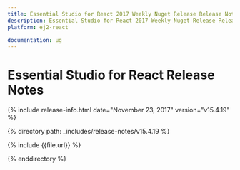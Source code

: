 ```yaml
---
title: Essential Studio for React 2017 Weekly Nuget Release Release Notes   
description: Essential Studio for React 2017 Weekly Nuget Release Release Notes  
platform: ej2-react

documentation: ug
---
```


# Essential Studio for  React  Release Notes  

{% include release-info.html date="November 23, 2017"  version="v15.4.19" %} 

{% directory path: _includes/release-notes/v15.4.19 %}

{% include {{file.url}} %}

{% enddirectory %}


